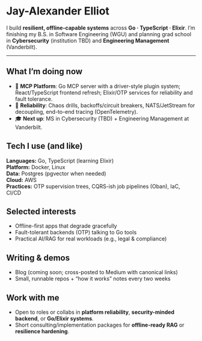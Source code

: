 # Jay-Alexander Elliot

I build **resilient, offline-capable systems** across **Go · TypeScript · Elixir**. I’m finishing my B.S. in Software Engineering (WGU) and planning grad school in **Cybersecurity** (institution TBD) and **Engineering Management** (Vanderbilt).

---

## What I’m doing now
- 🚀 **MCP Platform**: Go MCP server with a driver-style plugin system; React/TypeScript frontend refresh; Elixir/OTP services for reliability and fault tolerance.
- 🧪 **Reliability**: Chaos drills, backoffs/circuit breakers, NATS/JetStream for decoupling, end-to-end tracing (OpenTelemetry).
- 🎓 **Next up**: MS in Cybersecurity (TBD) + Engineering Management at Vanderbilt.

## Tech I use (and like)
**Languages:** Go, TypeScript (learning Elixir)  
**Platform:** Docker, Linux  
**Data:** Postgres (pgvector when needed)  
**Cloud:** AWS  
**Practices:** OTP supervision trees, CQRS-ish job pipelines (Oban), IaC, CI/CD

## Selected interests
- Offline-first apps that degrade gracefully
- Fault-tolerant backends (OTP) talking to Go tools
- Practical AI/RAG for real workloads (e.g., legal & compliance)

## Writing & demos
- Blog (coming soon; cross-posted to Medium with canonical links)
- Small, runnable repos + “how it works” notes every two weeks

## Work with me
- Open to roles or collabs in **platform reliability**, **security-minded backend**, or **Go/Elixir systems**.
- Short consulting/implementation packages for **offline-ready RAG** or **resilience hardening**.
